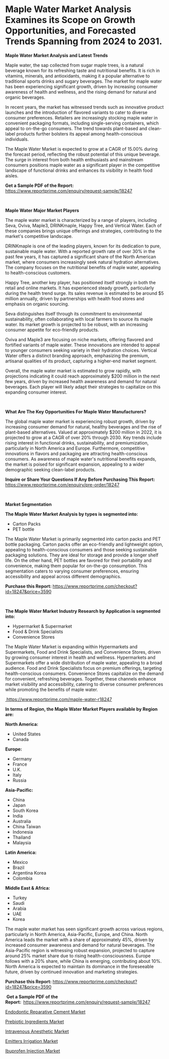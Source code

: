 <p><h1>Maple Water Market Analysis Examines its Scope on Growth Opportunities, and Forecasted Trends Spanning from 2024 to 2031.</h1></p><p><strong>Maple Water Market Analysis and Latest Trends</strong></p>
<p><p>Maple water, the sap collected from sugar maple trees, is a natural beverage known for its refreshing taste and nutritional benefits. It is rich in vitamins, minerals, and antioxidants, making it a popular alternative to traditional sports drinks and sugary beverages. The market for maple water has been experiencing significant growth, driven by increasing consumer awareness of health and wellness, and the rising demand for natural and organic beverages.</p><p>In recent years, the market has witnessed trends such as innovative product launches and the introduction of flavored variants to cater to diverse consumer preferences. Retailers are increasingly stocking maple water in convenient packaging formats, including single-serving containers, which appeal to on-the-go consumers. The trend towards plant-based and clean-label products further bolsters its appeal among health-conscious individuals.</p><p>The Maple Water Market is expected to grow at a CAGR of 15.00% during the forecast period, reflecting the robust potential of this unique beverage. The surge in interest from both health enthusiasts and mainstream consumers positions maple water as a significant player in the competitive landscape of functional drinks and enhances its visibility in health food aisles.</p></p>
<p><strong>Get a Sample PDF of the Report:&nbsp;</strong> <a href="https://www.reportprime.com/enquiry/request-sample/18247?utm_campaign=40&utm_medium=2&utm_source=Github&utm_content=ia&utm_term=21112024&utm_id=maple-water">https://www.reportprime.com/enquiry/request-sample/18247</a></p>
<p>&nbsp;</p>
<p><strong>Maple Water Major Market Players</strong></p>
<p><p>The maple water market is characterized by a range of players, including Seva, Oviva, Maple3, DRINKmaple, Happy Tree, and Vertical Water. Each of these companies brings unique offerings and strategies, contributing to the market's competitive landscape.</p><p>DRINKmaple is one of the leading players, known for its dedication to pure, sustainable maple water. With a reported growth rate of over 30% in the past few years, it has captured a significant share of the North American market, where consumers increasingly seek natural hydration alternatives. The company focuses on the nutritional benefits of maple water, appealing to health-conscious customers.</p><p>Happy Tree, another key player, has positioned itself strongly in both the retail and online markets. It has experienced steady growth, particularly during the health trend surge. Its sales revenue is estimated to be around $5 million annually, driven by partnerships with health food stores and emphasis on organic sourcing.</p><p>Seva distinguishes itself through its commitment to environmental sustainability, often collaborating with local farmers to source its maple water. Its market growth is projected to be robust, with an increasing consumer appetite for eco-friendly products.</p><p>Oviva and Maple3 are focusing on niche markets, offering flavored and fortified variants of maple water. These innovations are intended to appeal to younger consumers seeking variety in their hydration choices. Vertical Water offers a distinct branding approach, emphasizing the premium, artisanal qualities of its product, capturing a higher-end market segment.</p><p>Overall, the maple water market is estimated to grow rapidly, with projections indicating it could reach approximately $200 million in the next few years, driven by increased health awareness and demand for natural beverages. Each player will likely adapt their strategies to capitalize on this expanding consumer interest.</p></p>
<p>&nbsp;</p>
<p><strong>What Are The Key Opportunities For Maple Water Manufacturers?</strong></p>
<p><p>The global maple water market is experiencing robust growth, driven by increasing consumer demand for natural, healthy beverages and the rise of plant-based alternatives. Valued at approximately $200 million in 2022, it is projected to grow at a CAGR of over 20% through 2030. Key trends include rising interest in functional drinks, sustainability, and premiumization, particularly in North America and Europe. Furthermore, competitive innovations in flavors and packaging are attracting health-conscious consumers. As awareness of maple water's nutritional benefits expands, the market is poised for significant expansion, appealing to a wider demographic seeking clean-label products.</p></p>
<p><strong>Inquire or Share Your Questions If Any Before Purchasing This Report:</strong> <a href="https://www.reportprime.com/enquiry/pre-order/18247?utm_campaign=40&utm_medium=2&utm_source=Github&utm_content=ia&utm_term=21112024&utm_id=maple-water">https://www.reportprime.com/enquiry/pre-order/18247</a></p>
<p>&nbsp;</p>
<p><strong>Market Segmentation</strong></p>
<p><strong>The Maple Water Market Analysis by types is segmented into:</strong></p>
<p><ul><li>Carton Packs</li><li>PET bottle</li></ul></p>
<p><p>The Maple Water Market is primarily segmented into carton packs and PET bottle packaging. Carton packs offer an eco-friendly and lightweight option, appealing to health-conscious consumers and those seeking sustainable packaging solutions. They are ideal for storage and provide a longer shelf life. On the other hand, PET bottles are favored for their portability and convenience, making them popular for on-the-go consumption. This segmentation caters to varying consumer preferences, ensuring accessibility and appeal across different demographics.</p></p>
<p><strong>Purchase this Report:&nbsp;</strong><a href="https://www.reportprime.com/checkout?id=18247&price=3590&utm_campaign=40&utm_medium=2&utm_source=Github&utm_content=ia&utm_term=21112024&utm_id=maple-water">https://www.reportprime.com/checkout?id=18247&price=3590</a></p>
<p>&nbsp;</p>
<p><strong>The Maple Water Market Industry Research by Application is segmented into:</strong></p>
<p><ul><li>Hypermarket & Supermarket</li><li>Food & Drink Specialists</li><li>Convenience Stores</li></ul></p>
<p><p>The Maple Water Market is expanding within Hypermarkets and Supermarkets, Food and Drink Specialists, and Convenience Stores, driven by growing consumer interest in health and wellness. Hypermarkets and Supermarkets offer a wide distribution of maple water, appealing to a broad audience. Food and Drink Specialists focus on premium offerings, targeting health-conscious consumers. Convenience Stores capitalize on the demand for convenient, refreshing beverages. Together, these channels enhance market visibility and accessibility, catering to diverse consumer preferences while promoting the benefits of maple water.</p></p>
<p><a href="https://www.reportprime.com/maple-water-r18247?utm_campaign=40&utm_medium=2&utm_source=Github&utm_content=ia&utm_term=21112024&utm_id=maple-water">&nbsp;https://www.reportprime.com/maple-water-r18247</a></p>
<p><strong>In terms of Region, the Maple Water Market Players available by Region are:</strong></p>
<p>
    <p> <strong> North America: </strong>
        <ul>
            <li>United States</li>
            <li>Canada</li>
        </ul>
        </p> 
    <p> <strong> Europe: </strong>
        <ul>
            <li>Germany</li>
            <li>France</li>
            <li>U.K.</li>
            <li>Italy</li>
            <li>Russia</li>
        </ul>
        </p> 
    <p> <strong> Asia-Pacific: </strong>
        <ul>
            <li>China</li>
            <li>Japan</li>
            <li>South Korea</li>
            <li>India</li>
            <li>Australia</li>
            <li>China Taiwan</li>
            <li>Indonesia</li>
            <li>Thailand</li>
            <li>Malaysia</li>
        </ul>
        </p> 
    <p> <strong> Latin America: </strong>
        <ul>
            <li>Mexico</li>
            <li>Brazil</li>
            <li>Argentina Korea</li>
            <li>Colombia</li>
        </ul>
        </p> 
    <p> <strong> Middle East & Africa: </strong>
        <ul>
            <li>Turkey</li>
            <li>Saudi</li>
            <li>Arabia</li>
            <li>UAE</li>
            <li>Korea</li>
        </ul>
    </p>
    </p>
<p><p>The maple water market has seen significant growth across various regions, particularly in North America, Asia-Pacific, Europe, and China. North America leads the market with a share of approximately 45%, driven by increased consumer awareness and demand for natural beverages. The Asia-Pacific region is witnessing robust expansion, projected to capture around 25% market share due to rising health-consciousness. Europe follows with a 20% share, while China is emerging, contributing about 10%. North America is expected to maintain its dominance in the foreseeable future, driven by continued innovation and marketing strategies.</p></p>
<p><strong>Purchase this Report: </strong><a href="https://www.reportprime.com/checkout?id=18247&price=3590&utm_campaign=40&utm_medium=2&utm_source=Github&utm_content=ia&utm_term=21112024&utm_id=maple-water">https://www.reportprime.com/checkout?id=18247&price=3590</a></p>
<p>&nbsp;<strong>Get a Sample PDF of the Report:&nbsp;&nbsp;</strong><a href="https://www.reportprime.com/enquiry/request-sample/18247?utm_campaign=40&utm_medium=2&utm_source=Github&utm_content=ia&utm_term=21112024&utm_id=maple-water">https://www.reportprime.com/enquiry/request-sample/18247</a></p>
<p><strong></strong></p>
<p><p><a href="https://www.linkedin.com/pulse/growth-revenue-projections-endodontic-reparative-cement-market-922se?utm_campaign=40&utm_medium=2&utm_source=Github&utm_content=ia&utm_term=21112024&utm_id=maple-water">Endodontic Reparative Cement Market</a></p><p><a href="https://github.com/abbislposival/Market-Research-Report-List-1/blob/main/prebiotic-ingredients-market.md?utm_campaign=40&utm_medium=2&utm_source=Github&utm_content=ia&utm_term=21112024&utm_id=maple-water">Prebiotic Ingredients Market</a></p><p><a href="https://issuu.com/reportprime-2/docs/intravenous-anesthetic-market-size-_0a9ae157fdb9f0?utm_campaign=40&utm_medium=2&utm_source=Github&utm_content=ia&utm_term=21112024&utm_id=maple-water">Intravenous Anesthetic Market</a></p><p><a href="https://www.linkedin.com/pulse/comprehensive-emitters-irrigation-market-analysis-growing-kchac?utm_campaign=40&utm_medium=2&utm_source=Github&utm_content=ia&utm_term=21112024&utm_id=maple-water">Emitters Irrigation Market</a></p><p><a href="https://issuu.com/reportprime-2/docs/ibuprofen-injection-market-size-203_55682c3cdd5a69?utm_campaign=40&utm_medium=2&utm_source=Github&utm_content=ia&utm_term=21112024&utm_id=maple-water">Ibuprofen Injection Market</a></p></p>